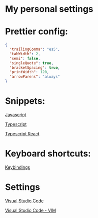 # My personal settings

# Prettier config:

```json
{
  "trailingComma": "es5",
  "tabWidth": 2,
  "semi": false,
  "singleQuote": true,
  "bracketSpacing": true,
  "printWidth": 120,
  "arrowParens": "always"
}
```

# Snippets:

[Javascript](snippets/javascript.json)

[Typescript](snippets/typescript.json)

[Typescript React](snippets/typescriptreact.json)

# Keyboard shortcuts:

[Keybindings](keyboard-shortcuts/keybindings.json)

# Settings

[Visual Studio Code](settings/settings.json)

[Visual Studio Code - VIM](settings/config-vim.json)
